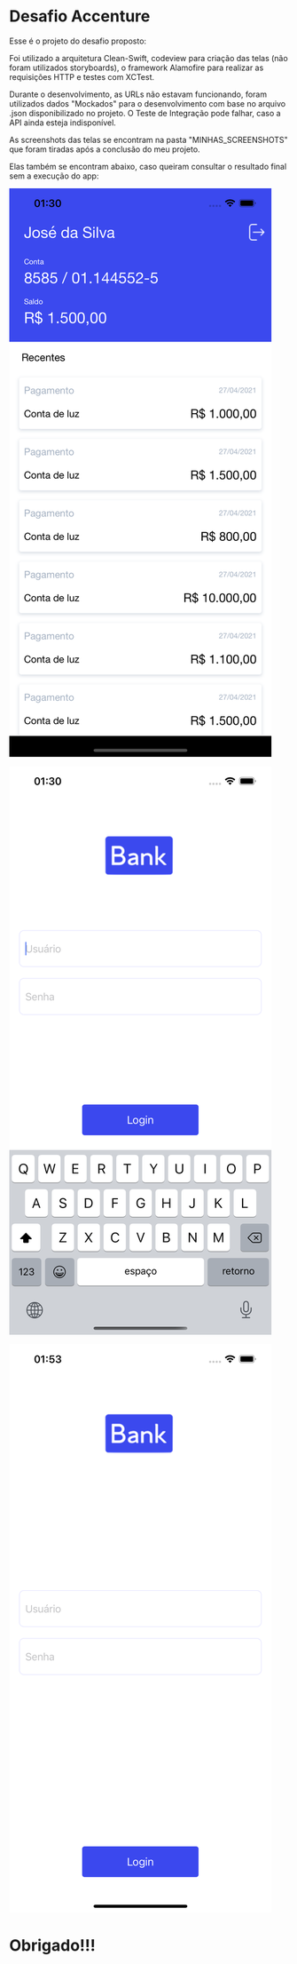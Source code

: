 # Desafio Accenture

Esse é o projeto do desafio proposto:

Foi utilizado a arquitetura Clean-Swift, codeview para criação das telas (não foram utilizados storyboards), o framework Alamofire para realizar as requisições HTTP e testes com XCTest.

Durante o desenvolvimento, as URLs não estavam funcionando, foram utilizados dados "Mockados" para o desenvolvimento com base no arquivo .json disponibilizado no projeto. O Teste de Integração pode falhar, caso a API ainda esteja indisponível.

As screenshots das telas se encontram na pasta "MINHAS_SCREENSHOTS" que foram tiradas após a conclusão do meu projeto. 

Elas também se encontram abaixo, caso queiram consultar o resultado final sem a execução do app:

![Image of Yaktocat](https://github.com/GabrielChaconBR/TesteiOSv2/blob/master/MINHAS_SCREENSHOTS/Simulator%20Screen%20Shot%20-%20iPhone%2012%20Pro%20Max%20-%202021-04-27%20at%2001.30.05.png)

![Image of Yaktocat](https://github.com/GabrielChaconBR/TesteiOSv2/blob/master/MINHAS_SCREENSHOTS/Simulator%20Screen%20Shot%20-%20iPhone%2012%20Pro%20Max%20-%202021-04-27%20at%2001.30.16.png)

![Image of Yaktocat](https://github.com/GabrielChaconBR/TesteiOSv2/blob/master/MINHAS_SCREENSHOTS/Simulator%20Screen%20Shot%20-%20iPhone%2012%20Pro%20Max%20-%202021-04-27%20at%2001.53.22.png)

# Obrigado!!!


